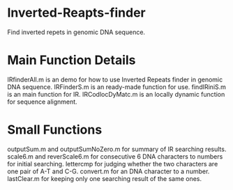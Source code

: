 # Inverted-Reapts-finder
Find inverted repets in genomic DNA sequence.

# Main Function Details
IRfinderAll.m is an demo for how to use Inverted Repeats finder in genomic DNA sequence.
IRFinderS.m is an ready-made function for use.
findIRiniS.m is an main function for IR.
IRCodlocDyMatc.m is an locally dynamic function for sequence alignment.

# Small Functions
outputSum.m and outputSumNoZero.m for summary of IR searching results.
scale6.m and reverScale6.m for consecutive 6 DNA characters to numbers for initial searching.
lettercmp for judging whether the two characters are one pair of A-T and C-G.
convert.m for an DNA character to a number.
lastClear.m for keeping only one searching result of the same ones.



